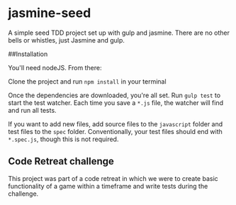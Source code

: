 # jasmine-seed

A simple seed TDD project set up with gulp and jasmine. There are no other bells or whistles, just Jasmine and gulp.

##Installation

You'll need nodeJS. From there:

Clone the project and run `npm install` in your terminal

Once the dependencies are downloaded, you're all set. Run `gulp test` to start the test watcher. Each time you save a `*.js` file, the watcher will find and run all tests.

If you want to add new files, add source files to the `javascript` folder and test files to the `spec` folder. Conventionally, your test files should end with `*.spec.js`, though this is not required.

## Code Retreat challenge

This project was part of a code retreat in which we were to create basic functionality of a game within a timeframe and write tests during the challenge.